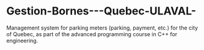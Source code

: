 # Gestion-Bornes---Quebec-ULAVAL-
Management system for parking meters (parking, payment, etc.) for the city of Quebec, as part of the advanced programming course in C++ for engineering.
